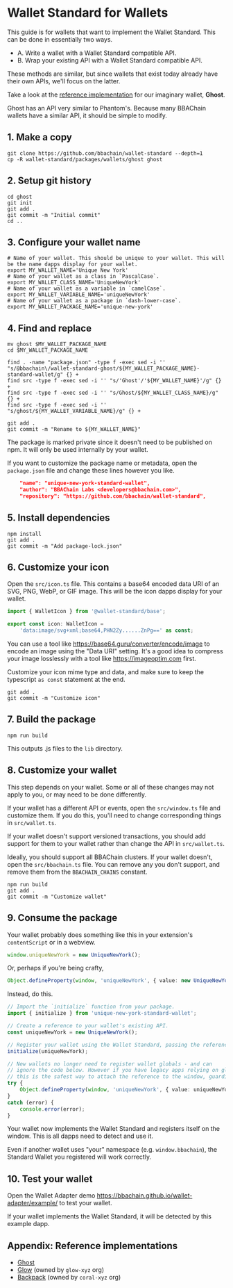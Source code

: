 # Wallet Standard for Wallets

This guide is for wallets that want to implement the Wallet Standard. This can be done in essentially two ways.

- A. Write a wallet with a Wallet Standard compatible API.
- B. Wrap your existing API with a Wallet Standard compatible API.

These methods are similar, but since wallets that exist today already have their own APIs, we'll focus on the latter.

Take a look at the [reference implementation](https://github.com/bbachain/wallet-standard/tree/master/packages/wallets/ghost) for our imaginary wallet, **Ghost**.

Ghost has an API very similar to Phantom's. Because many BBAChain wallets have a similar API, it should be simple to modify.

## 1. Make a copy
```shell
git clone https://github.com/bbachain/wallet-standard --depth=1
cp -R wallet-standard/packages/wallets/ghost ghost
```

## 2. Setup git history
```shell
cd ghost
git init
git add .
git commit -m "Initial commit"
cd ..
```

## 3. Configure your wallet name
```shell
# Name of your wallet. This should be unique to your wallet. This will be the name dapps display for your wallet.
export MY_WALLET_NAME='Unique New York'
# Name of your wallet as a class in `PascalCase`.
export MY_WALLET_CLASS_NAME='UniqueNewYork'
# Name of your wallet as a variable in `camelCase`.
export MY_WALLET_VARIABLE_NAME='uniqueNewYork'
# Name of your wallet as a package in `dash-lower-case`.
export MY_WALLET_PACKAGE_NAME='unique-new-york'
```

## 4. Find and replace
```shell
mv ghost $MY_WALLET_PACKAGE_NAME
cd $MY_WALLET_PACKAGE_NAME

find . -name "package.json" -type f -exec sed -i '' "s/@bbachain\/wallet-standard-ghost/${MY_WALLET_PACKAGE_NAME}-standard-wallet/g" {} +
find src -type f -exec sed -i '' "s/'Ghost'/'${MY_WALLET_NAME}'/g" {} +
find src -type f -exec sed -i '' "s/Ghost/${MY_WALLET_CLASS_NAME}/g" {} +
find src -type f -exec sed -i '' "s/ghost/${MY_WALLET_VARIABLE_NAME}/g" {} +

git add .
git commit -m "Rename to ${MY_WALLET_NAME}"
```

The package is marked private since it doesn't need to be published on npm. It will only be used internally by your wallet.

If you want to customize the package name or metadata, open the `package.json` file and change these lines however you like.
```json
    "name": "unique-new-york-standard-wallet",
    "author": "BBAChain Labs <developers@bbachain.com>",
    "repository": "https://github.com/bbachain/wallet-standard",
```

## 5. Install dependencies

```shell
npm install
git add .
git commit -m "Add package-lock.json"
```

## 6. Customize your icon

Open the `src/icon.ts` file. This contains a base64 encoded data URI of an SVG, PNG, WebP, or GIF image. This will be the icon dapps display for your wallet.

```ts
import { WalletIcon } from '@wallet-standard/base';

export const icon: WalletIcon =
    'data:image/svg+xml;base64,PHN2Zy......ZnPg==' as const;
```

You can use a tool like https://base64.guru/converter/encode/image to encode an image using the "Data URI" setting. It's a good idea to compress your image losslessly with a tool like https://imageoptim.com first.

Customize your icon mime type and data, and make sure to keep the typescript `as const` statement at the end.

```shell
git add .
git commit -m "Customize icon"
```

## 7. Build the package

```shell
npm run build
```

This outputs .js files to the `lib` directory.

## 8. Customize your wallet

This step depends on your wallet. Some or all of these changes may not apply to you, or may need to be done differently.

If your wallet has a different API or events, open the `src/window.ts` file and customize them. If you do this, you'll need to change corresponding things in `src/wallet.ts`.

If your wallet doesn't support versioned transactions, you should add support for them to your wallet rather than change the API in `src/wallet.ts`.

Ideally, you should support all BBAChain clusters. If your wallet doesn't, open the `src/bbachain.ts` file. You can remove any you don't support, and remove them from the `BBACHAIN_CHAINS` constant.

```shell
npm run build
git add .
git commit -m "Customize wallet"
```

## 9. Consume the package

Your wallet probably does something like this in your extension's `contentScript` or in a webview.
```ts
window.uniqueNewYork = new UniqueNewYork();
```
Or, perhaps if you're being crafty,
```ts
Object.defineProperty(window, 'uniqueNewYork', { value: new UniqueNewYork() });
```

Instead, do this.
```ts
// Import the `initialize` function from your package.
import { initialize } from 'unique-new-york-standard-wallet';

// Create a reference to your wallet's existing API.
const uniqueNewYork = new UniqueNewYork();

// Register your wallet using the Wallet Standard, passing the reference.
initialize(uniqueNewYork);

// New wallets no longer need to register wallet globals - and can 
// ignore the code below. However if you have legacy apps relying on globals, 
// this is the safest way to attach the reference to the window, guarding against errors.
try {
    Object.defineProperty(window, 'uniqueNewYork', { value: uniqueNewYork });
}
catch (error) {
    console.error(error);
}
```

Your wallet now implements the Wallet Standard and registers itself on the window. This is all dapps need to detect and use it.

Even if another wallet uses "your" namespace (e.g. `window.bbachain`), the Standard Wallet you registered will work correctly.

## 10. Test your wallet

Open the Wallet Adapter demo https://bbachain.github.io/wallet-adapter/example/ to test your wallet.

If your wallet implements the Wallet Standard, it will be detected by this example dapp.

## Appendix: Reference implementations

- [Ghost](https://github.com/bbachain/wallet-standard/tree/master/packages/wallets/ghost)
- [Glow](https://github.com/glow-xyz/glow-js/tree/master/packages/wallet-standard) (owned by `glow-xyz` org)
- [Backpack](https://github.com/coral-xyz/backpack/tree/master/packages/wallet-standard) (owned by `coral-xyz` org)
